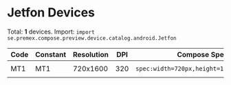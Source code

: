 # Jetfon Devices

Total: **1** devices. Import: `import se.premex.compose.preview.device.catalog.android.Jetfon`

| Code | Constant | Resolution | DPI | Compose Spec | Preview Usage |
|------|----------|------------|-----|-------------|---------------|
| MT1 | MT1 | 720x1600 | 320 | `spec:width=720px,height=1600px,dpi=320` | `@Preview(device = Jetfon.MT1)` |

<!-- Generated automatically. Do not edit manually. -->
